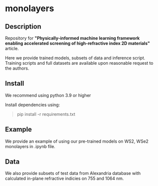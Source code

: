 # monolayers

## Description
Repository for **"Physically-informed machine learning framework enabling accelerated screening of high-refractive index 2D materials"** article.

Here we provide trained models, subsets of data and inference script. Training scripts and full datasets are available upon reasonable request to the authors.
 ## Install
We recommend using python 3.9 or higher

Install dependencies using:
 >pip install -r requirements.txt
## Example
We provide an example of using our pre-trained models on WS2, WSe2 monolayers in .ipynb file.
## Data
We also provide subsets of test data from Alexandria database with calculated in-plane refractive indicies on 755 and 1064 nm.